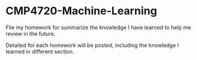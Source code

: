 # CMP4720-Machine-Learning
File my homework for summarize the knowledge I have learned to help me review in the future.



Detailed for each homework will be posted, including the knowledge I learned in different section.
